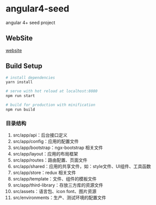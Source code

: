 # angular4-seed
angular 4+ seed project

## WebSite
[website](http://angular-seed.oss-cn-hangzhou.aliyuncs.com/#/simpleUI/table)

## Build Setup

``` bash
# install dependencies
yarn install

# serve with hot reload at localhost:8080
npm run start

# build for production with minification
npm run build
```

### 目录结构
1. src/app/api：后台接口定义
1. src/app/config：应用的配置文件
1. src/app/bootstrap：ngx-bootstrap 相关文件
1. src/app/layout：应用的布局框架
1. src/app/routes：路由配置、页面文件
1. src/app/shared：应用的共享文件，如：style文件、UI组件、工具函数
1. src/app/store：redux 相关文件
1. src/app/template：文件、组件的模板文件
1. src/app/third-library：存放三方库的资源文件
1. src/assets：语言包、icon font、图片资源
1. src/environments：生产、测试环境的配置文件
